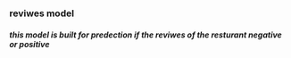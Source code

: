 ### reviwes model
##### this model is built for predection if the reviwes of the resturant negative or positive
